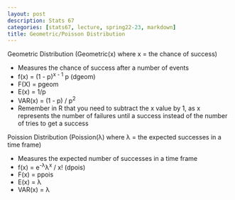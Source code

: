 ```yaml
---
layout: post
description: Stats 67
categories: [stats67, lecture, spring22-23, markdown]
title: Geometric/Poisson Distribution
---
```


Geometric Distribution (Geometric(x) where x = the chance of success)
- Measures the chance of success after a number of events
- f(x) = (1 - p)<sup>x - 1</sup> p (dgeom)
- F(X) = pgeom
- E(x) = 1/p
- VAR(x) = (1 - p) / p<sup>2</sup>
- Remember in R that you need to subtract the x value by 1, as x represents the number of failures until a success instead of the number of tries to get a success

Poission Distribution (Poission(λ) where λ = the expected successes in a time frame)
- Measures the expected number of successes in a time frame
- f(x) = e<sup>-λ</sup>λ<sup>x</sup> / x! (dpois)
- F(x) = ppois
- E(x) = λ
- VAR(x) = λ